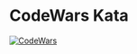 # CodeWars Kata

[![CodeWars](https://www.codewars.com/users/mib71/badges/large)](https://www.codewars.com/users/mib71)

